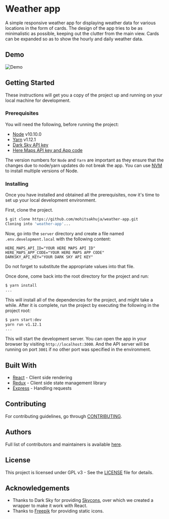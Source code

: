 # Weather app

A simple responsive weather app for displaying weather data for various locations
in the form of cards. The design of the app tries to be as minimalistic as possible,
keeping out the clutter from the main view. Cards can be expanded so as to show
the hourly and daily weather data.

## Demo

![Demo](https://user-images.githubusercontent.com/30660843/48339321-f6313f80-e68d-11e8-8b7a-13416da7525d.gif)

## Getting Started

These instructions will get you a copy of the project up and running on your
local machine for development.

### Prerequisites

You will need the following, before running the project:

- [Node](https://nodejs.org/en/) v10.10.0
- [Yarn](https://yarnpkg.com/en/) v1.12.1
- [Dark Sky API key](https://darksky.net/dev)
- [Here Maps API key and App code](https://developer.here.com/)

The version numbers for `Node` and `Yarn` are important as they ensure that the
changes due to node/yarn updates do not break the app. You can use [NVM](https://github.com/creationix/nvm)
to install multiple versions of Node.

### Installing

Once you have installed and obtained all the prerequisites, now it's time to set
up your local development environment.

First, clone the project.

```bash
$ git clone https://github.com/mohitsakhuja/weather-app.git
Cloning into 'weather-app'...
```

Now, go into the `server` directory and create a file named `.env.development.local`
with the following content:

```
HERE_MAPS_API_ID="YOUR HERE MAPS API ID"
HERE_MAPS_APP_CODE="YOUR HERE MAPS APP CODE"
DARKSKY_API_KEY="YOUR DARK SKY API KEY"
```

Do not forget to substitute the appropriate values into that file.

Once done, come back into the root directory for the project and run:

```bash
$ yarn install
...
```

This will install all of the dependencies for the project, and might take a while.
After it is complete, run the project by executing the following in the project
root:

```bash
$ yarn start:dev
yarn run v1.12.1
...
```

This will start the development server. You can open the app in your browser by
visiting `http://localhost:3000`. And the API server will be running on port `3001`
if no other port was specified in the environment.

## Built With

- [React](https://reactjs.org/) - Client side rendering
- [Redux](https://redux.js.org/) - Client side state management library
- [Express](https://expressjs.com/) - Handling requests

## Contributing

For contributing guidelines, go through [CONTRIBUTING](.github/CONTRIBUTING.md).

## Authors

Full list of contributors and maintainers is available [here](.github/CONTRIBUTORS.md).

## License

This project is licensed under GPL v3 - See the [LICENSE](LICENSE) file for
details.

## Acknowledgements

- Thanks to Dark Sky for providing [Skycons](https://github.com/darkskyapp/skycons),
    over which we created a wrapper to make it work with React.
- Thanks to [Freepik](https://www.flaticon.com/) for providing static icons.
